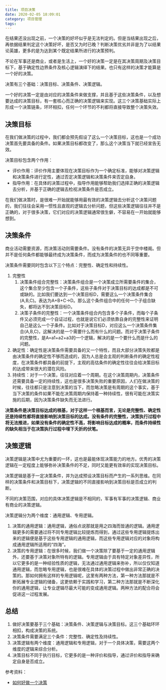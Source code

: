 ```yaml
---
title: 项目决策
date: 2020-02-05 18:09:01
category: 项目管理
tags:
---
```


在结果还没出现之前，一个决策的好坏似乎是无法判定的。但是当结果出现之后，再依据结果判定这个决策好坏，是否又为时已晚？判断决策优劣并非是为了以结果论英雄，更多的是为达到某个既定结果所进行的决策预判。

不论在军事还是商业，或者是生活上，一个好的决策一定是在其决策周期及决策目标下，基于确定性边界条件及核心逻辑演绎下的结果。也只有这样的决策才能算是一个好的决策。

决策有三个基础：决策目标、决策条件、决策逻辑。

一个好的决策一定是由对应的决策条件来做支撑，并且基于这些决策条件，以及想要达成的决策目标，有一套核心而正确的决策逻辑来实现。这三个决策基础实际上形成一个决策链条，环环相扣，任何一个环节的不利都将直接导致整个决策失效。

<!--more-->

## 决策目标

在我们做决策的过程中，我们都会预先假设了这么一个决策目标，这也是一个成功决策首先要具备的条件。如果决策目标都改变了，那么这个决策当下就已经宣告无效。

决策目标包含两个作用：

- 评价作用：评价作用主要体现在决策目标作为一个确定标准，能够对决策逻辑和决策条件进行定性，通过否定决策逻辑和决策条件来否定自身。
- 指导作用：在具体的决策过程中，指导作用能够帮助我们选择正确的决策逻辑去分析，并基于正确的逻辑去检视决策条件是否成立。

在我们做决策时，是很难一开始就能够用最有效的决策逻辑去分析这个决策问题的，我们往往会采用一惯性且直观的逻辑去分析问题，但这些决策逻辑往往并不是正确的，对于很多决策，它们对应的决策逻辑通常很生僻，不容易在一开始就能够想到。

## 决策条件

商业活动需要资源，而决策活动则需要条件。没有条件的决策无异于空中楼阁。但并不是任何条件都能够最终成为决策条件，而成为决策条件的也不同等重要。

决策条件需要同时包含以下三个特点：完整性、确定性和持续性。

1. 完整性
    1. 决策条件组合完整性：决策条件组合是一个决策成立所需要条件的集合，这个集合至少包含一个子条件，这些子条件对于决策目标的达成都是不可或缺的。比如我们要达到一个决策目标D，需要这么一个决策条件集合(A,B,C)。表达为A+B+C→D。那么这个条件组合中的任何一个子组合缺失，都将达不到决策目标D。
    2. 决策子条件的完整性：一个决策条件组合内包含多个子条件，而每个子条件又必须完成一个自证过程，也就是说它们必须依靠自身的完整性来证明自己是这么一个子条件。比如对于决策目标D，对应这么一个决策条件集合(A,B,C)，这解决的是一个需要什么而有什么的问题。而对于决策子条件的完整性，是A=a1+a2+a3的一个逻辑，解决的是一个要什么而是什么的问题。
2. 确定性：确定性是决策条件需要具备的又一个特性，而且大部分决策失败都是由决策条件的确定性不够而造成的，因为人总是会主观的判断条件的确定性程度，在决策条件都具备的前提下，主观的高估条件的确定性往往会给决策目标的达成带来很大的潜在风险。
3. 持续性：对于一个决策，往往对应着一个周期。在这个决策周期内，决策条件还需要具备一定的持续性，这也是很多决策失败的重要原因，人们在做决策的时候，往往都只是注意到决策的当下，而忽略决策是有周期的这个事实，基于当下决策的条件如果不能在决策周期内保持着一种持续性，很有可能在决策实施的后期，因为决策条件缺失而无法进行。

**决策条件是决策目标达成的根基，对于这样一个根基而言，无论是完整性、确定性还是持续性都将直接影响到决策目标的达成。没有条件的完整性，决策执行过程中将无法推进，如果没有条件的确定性不高，将影响目标达成的概率，而条件持续性的缺失相当于在决策执行过程中埋下夭折的伏笔。**

## 决策逻辑

决策逻辑是决策中尤为重要的一环，这也是最能体现决策能力的地方。优秀的决策逻辑在一定程度上能够弥补决策条件的不足，同时又能更有效率的实现决策目标。

决策逻辑是基于一定决策条件，并为达成预设决策目标而产生的一系列思维。在同样的决策条件和决策目标下，决策逻辑的不同直接影响到决策目标是否成立的判断。

不同的决策范围，对应的具体决策逻辑是不相同的，军事有军事的决策逻辑、商业有商业的决策逻辑。

决策逻辑分为两个维度：通用逻辑、专用逻辑。

1. 决策的通用逻辑：通用逻辑，通俗点说那就是用之四海而皆通的逻辑。通用逻辑更多的需要通过将不同专用逻辑比较提炼而得到，通过这些专用逻辑提炼出来的逻辑便是基于这些专用逻辑的通用逻辑，而这些专用逻辑对应的对象将构成通用逻辑所适用的“四海”。
2. 决策的专用逻辑：在很多时候，我们做一个决策除了要基于一定的通用逻辑外，还要基于决策对象所特有的逻辑。专用逻辑由于具有特定对象差异性，所以它更多的是一种经验性质的逻辑，无法通过通用逻辑来弥补，所以仅仅知道通用逻辑，而忽略专用逻辑，也是很难在具体的决策过程中做出非常正确的决策的。那如何拥有这样的专用逻辑呢，这里有两种方法，第一种方法那就是不断拓展专业逻辑的储备，这更依赖于实践和学习，第二种方法那就是不断深化你的通用逻辑，让专业逻辑尽最大可能的变成通用逻辑。两种方法的配合将会促进这一过程发展。

## 总结

1. 做好决策要基于三个基础：决策条件、决策逻辑与决策目标。这三个基础环环相扣，构成决策的系统。
2. 决策条件需要满足三个条件：完整性、确定性及持续性。
3. 决策逻辑有两个维度：通用逻辑和专用逻辑，对于一个具体决策，需要这两个维度的逻辑来综合分析。
4. 决策目标不同于执行目标，它更多的是一种评价和指导，通过评价和指导来确定自身是否成立。

参考资料：

- [如何好做一个决策](https://zhuanlan.zhihu.com/p/29583983)